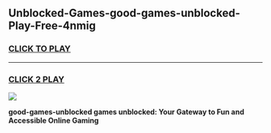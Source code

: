 
## Unblocked-Games-good-games-unblocked-Play-Free-4nmig
<h3>
<a href="https://premium76.site?title=good-games-unblocked&ref=15A">CLICK TO PLAY</a></h3>
<hr>

<h3>
<a href="https://premium76.site?title=good-games-unblocked&ref=15A">CLICK 2 PLAY</a>
  
</h3>

<a href="https://premium76.site?title=good-games-unblocked&ref=15A"><img src="https://clearcache.store/games.png"></a>


**good-games-unblocked games unblocked: Your Gateway to Fun and Accessible Online Gaming**
